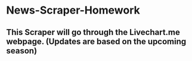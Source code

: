 # News-Scraper-Homework

## This Scraper will go through the Livechart.me webpage. (Updates are based on the upcoming season)